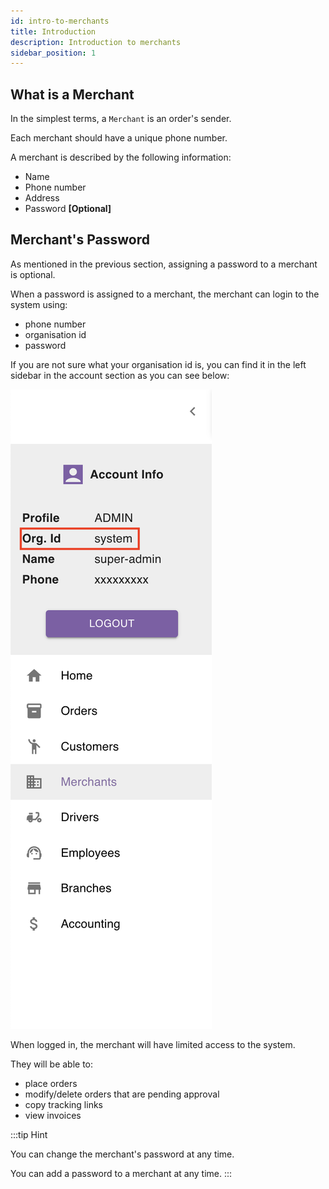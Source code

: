```yaml
---
id: intro-to-merchants
title: Introduction
description: Introduction to merchants
sidebar_position: 1
---
```


## What is a Merchant

In the simplest terms, a `Merchant` is an order's sender.

Each merchant should have a unique phone number.

A merchant is described by the following information:
- Name
- Phone number
- Address
- Password **[Optional]**

## Merchant's Password

As mentioned in the previous section, assigning a password to a merchant is optional.

When a password is assigned to a merchant, the merchant can login to the system using:
- phone number
- organisation id
- password

If you are not sure what your organisation id is, you can find it in the left sidebar in the account section as you can see below:

![alt text](./media/org-id.png)

When logged in, the merchant will have limited access to the system.

They will be able to:
- place orders
- modify/delete orders that are pending approval
- copy tracking links
- view invoices

:::tip Hint

You can change the merchant's password at any time.

You can add a password to a merchant at any time.
:::